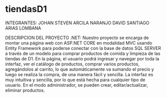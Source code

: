# tiendasD1

INTEGRANTES:
JOHAN STEVEN ARCILA NARANJO
DAVID SANTIAGO ARIAS LOMBANA

DESCRIPCION DEL PROYECTO .NET:
Nuestro proyecto se encarga de montar una página web con ASP.NET CORE en modalidad MVC usando Entity Framework para poderse conectar con la base de datos SQL SERVER a través de un modelo para comprar productos de comida y limpieza de las tiendas de D1. En la página, el usuario podrá ingresar y navegar por toda la interfaz, ver el catálogo de productos, comprar varios productos, agregándolos al carrito, lo que automáticamente va sumando el precio y luego se realiza la compra, de una manera fácil y sencilla. La interfaz es muy intuitiva y sencilla, por lo que está hecha para cualquier tipo de usuario. En el modo administrador, se pueden crear, editar/actualizar, eliminar productos. 
